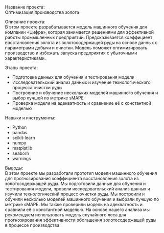 Название проекта: <br>
Оптимизация производства золота

Описание проекта: <br>
В этом проекте разрабатывается модель машинного обучения для компании «Цифра», которая занимается решениями для эффективной работы промышленных предприятий. Предсказывается коэффициент восстановления золота из золотосодержащей руды на основе данных с параметрами добычи и очистки. Модель поможет оптимизировать производство и избежать запуска предприятия с убыточными характеристиками.

Этапы проекта:<br>

- Подготовка данных для обучения и тестирования модели<br>
- Исследовательский анализ данных и изучение технологического процесса очистки руды<br>
- Построение и обучение нескольких моделей машинного обучения и выбор лучшей по метрике sMAPE<br>
- Проверка модели на адекватность и сравнение её с константной моделью<br>

Навыки и инструменты:
- Python
- pandas
- scikit-learn
- numpy
- matplotlib
- seaborn
- warnings

Выводы:<br>
В этом проекте мы разработали прототип модели машинного обучения для прогнозирования коэффициента восстановления золота из золотосодержащей руды. Мы подготовили данные для обучения и тестирования модели, провели исследовательский анализ данных и изучили технологический процесс очистки руды. Мы построили и обучили несколько моделей машинного обучения и выбрали лучшую по метрике sMAPE. Мы также проверили модель на адекватность и сравнили её с константной моделью. На основе нашего анализа мы рекомендуем использовать модель случайного леса для прогнозирования эффективности обогащения золотосодержащей руды в процессе производства.
